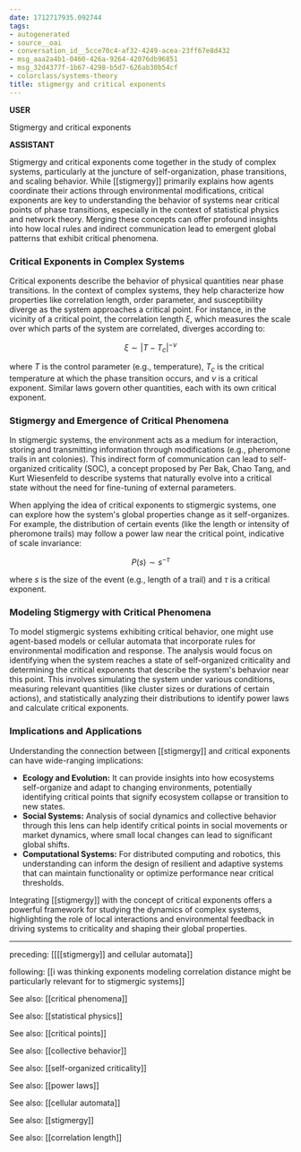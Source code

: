 ```yaml
---
date: 1712717935.092744
tags:
- autogenerated
- source__oai
- conversation_id__5cce70c4-af32-4249-acea-23ff67e8d432
- msg_aaa2a4b1-0460-426a-9264-42076db96851
- msg_32d4377f-1b67-4298-b5d7-626ab30b54cf
- colorclass/systems-theory
title: stigmergy and critical exponents
---
```


**USER**

Stigmergy and critical exponents


**ASSISTANT**

Stigmergy and critical exponents come together in the study of complex systems, particularly at the juncture of self-organization, phase transitions, and scaling behavior. While [[stigmergy]] primarily explains how agents coordinate their actions through environmental modifications, critical exponents are key to understanding the behavior of systems near critical points of phase transitions, especially in the context of statistical physics and network theory. Merging these concepts can offer profound insights into how local rules and indirect communication lead to emergent global patterns that exhibit critical phenomena.

### Critical Exponents in Complex Systems

Critical exponents describe the behavior of physical quantities near phase transitions. In the context of complex systems, they help characterize how properties like correlation length, order parameter, and susceptibility diverge as the system approaches a critical point. For instance, in the vicinity of a critical point, the correlation length $\xi$, which measures the scale over which parts of the system are correlated, diverges according to:

$$ \xi \sim |T - T_c|^{-\nu} $$

where $T$ is the control parameter (e.g., temperature), $T_c$ is the critical temperature at which the phase transition occurs, and $\nu$ is a critical exponent. Similar laws govern other quantities, each with its own critical exponent.

### Stigmergy and Emergence of Critical Phenomena

In stigmergic systems, the environment acts as a medium for interaction, storing and transmitting information through modifications (e.g., pheromone trails in ant colonies). This indirect form of communication can lead to self-organized criticality (SOC), a concept proposed by Per Bak, Chao Tang, and Kurt Wiesenfeld to describe systems that naturally evolve into a critical state without the need for fine-tuning of external parameters.

When applying the idea of critical exponents to stigmergic systems, one can explore how the system's global properties change as it self-organizes. For example, the distribution of certain events (like the length or intensity of pheromone trails) may follow a power law near the critical point, indicative of scale invariance:

$$ P(s) \sim s^{-\tau} $$

where $s$ is the size of the event (e.g., length of a trail) and $\tau$ is a critical exponent.

### Modeling Stigmergy with Critical Phenomena

To model stigmergic systems exhibiting critical behavior, one might use agent-based models or cellular automata that incorporate rules for environmental modification and response. The analysis would focus on identifying when the system reaches a state of self-organized criticality and determining the critical exponents that describe the system's behavior near this point. This involves simulating the system under various conditions, measuring relevant quantities (like cluster sizes or durations of certain actions), and statistically analyzing their distributions to identify power laws and calculate critical exponents.

### Implications and Applications

Understanding the connection between [[stigmergy]] and critical exponents can have wide-ranging implications:

- **Ecology and Evolution:** It can provide insights into how ecosystems self-organize and adapt to changing environments, potentially identifying critical points that signify ecosystem collapse or transition to new states.
- **Social Systems:** Analysis of social dynamics and collective behavior through this lens can help identify critical points in social movements or market dynamics, where small local changes can lead to significant global shifts.
- **Computational Systems:** For distributed computing and robotics, this understanding can inform the design of resilient and adaptive systems that can maintain functionality or optimize performance near critical thresholds.

Integrating [[stigmergy]] with the concept of critical exponents offers a powerful framework for studying the dynamics of complex systems, highlighting the role of local interactions and environmental feedback in driving systems to criticality and shaping their global properties.


---

preceding: [[[[stigmergy]] and cellular automata]]  


following: [[i was thinking exponents modeling correlation distance might be particularly relevant for to stigmergic systems]]

See also: [[critical phenomena]]


See also: [[statistical physics]]


See also: [[critical points]]


See also: [[collective behavior]]


See also: [[self-organized criticality]]


See also: [[power laws]]


See also: [[cellular automata]]


See also: [[stigmergy]]


See also: [[correlation length]]